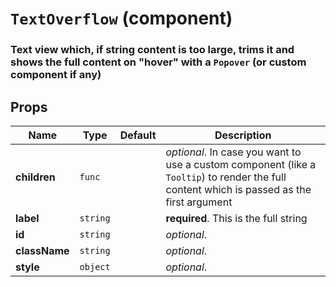 `TextOverflow` (component)
==========================

### Text view which, if string content is too large, trims it and shows the full content on "hover" with a `Popover` (or custom component if any)

Props
-----

|Name|Type|Default|Description
|-|-|-|-
|**children**|<code>func</code>||*optional*. In case you want to use a custom component (like a `Tooltip`) to render the full content which is passed as the first argument
|**label**|<code>string</code>||**required**. This is the full string
|**id**|<code>string</code>||*optional*. 
|**className**|<code>string</code>||*optional*. 
|**style**|<code>object</code>||*optional*. 